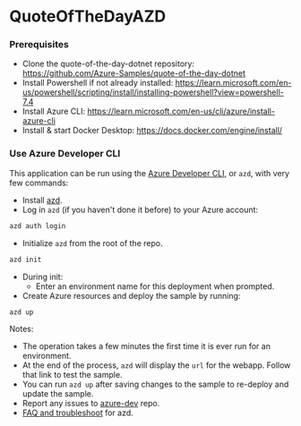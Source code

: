 # QuoteOfTheDayAZD

### Prerequisites

- Clone the quote-of-the-day-dotnet repository: https://github.com/Azure-Samples/quote-of-the-day-dotnet
- Install Powershell if not already installed: https://learn.microsoft.com/en-us/powershell/scripting/install/installing-powershell?view=powershell-7.4
- Install Azure CLI: https://learn.microsoft.com/en-us/cli/azure/install-azure-cli
- Install & start Docker Desktop:  https://docs.docker.com/engine/install/

### Use Azure Developer CLI

This application can be run using the [Azure Developer CLI](https://aka.ms/azd), or `azd`, with very few commands:

- Install [azd](https://aka.ms/azure-dev/install).
- Log in `azd` (if you haven't done it before) to your Azure account:
```sh
azd auth login
```
- Initialize `azd` from the root of the repo.
```sh
azd init
```
- During init:
  - Enter an environment name for this deployment when prompted.
- Create Azure resources and deploy the sample by running:
```sh
azd up
```
Notes:
  - The operation takes a few minutes the first time it is ever run for an environment.
  - At the end of the process, `azd` will display the `url` for the webapp. Follow that link to test the sample.
  - You can run `azd up` after saving changes to the sample to re-deploy and update the sample.
  - Report any issues to [azure-dev](https://github.com/Azure/azure-dev/issues) repo.
  - [FAQ and troubleshoot](https://learn.microsoft.com/azure/developer/azure-developer-cli/troubleshoot?tabs=Browser) for azd.